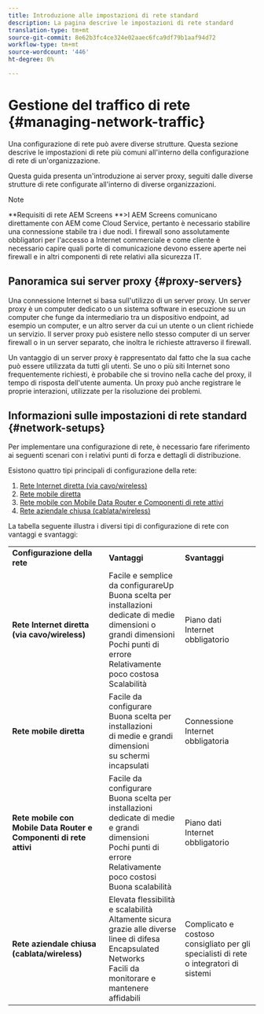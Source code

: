 ```yaml
---
title: Introduzione alle impostazioni di rete standard
description: La pagina descrive le impostazioni di rete standard
translation-type: tm+mt
source-git-commit: 8e62b3fc4ce324e02aaec6fca9df79b1aaf94d72
workflow-type: tm+mt
source-wordcount: '446'
ht-degree: 0%

---
```



# Gestione del traffico di rete {#managing-network-traffic}

Una configurazione di rete può avere diverse strutture. Questa sezione descrive le impostazioni di rete più comuni all&#39;interno della configurazione di rete di un&#39;organizzazione.

Questa guida presenta un&#39;introduzione ai server proxy, seguiti dalle diverse strutture di rete configurate all&#39;interno di diverse organizzazioni.

>[!NOTE]
>**Requisiti di rete AEM Screens **>I AEM Screens comunicano direttamente con AEM come Cloud Service, pertanto è necessario stabilire una connessione stabile tra i due nodi. I firewall sono assolutamente obbligatori per l&#39;accesso a Internet commerciale e come cliente è necessario capire quali porte di comunicazione devono essere aperte nei firewall e in altri componenti di rete relativi alla sicurezza IT.

## Panoramica sui server proxy {#proxy-servers}

Una connessione Internet si basa sull&#39;utilizzo di un server proxy. Un server proxy è un computer dedicato o un sistema software in esecuzione su un computer che funge da intermediario tra un dispositivo endpoint, ad esempio un computer, e un altro server da cui un utente o un client richiede un servizio. Il server proxy può esistere nello stesso computer di un server firewall o in un server separato, che inoltra le richieste attraverso il firewall.

Un vantaggio di un server proxy è rappresentato dal fatto che la sua cache può essere utilizzata da tutti gli utenti. Se uno o più siti Internet sono frequentemente richiesti, è probabile che si trovino nella cache del proxy, il tempo di risposta dell&#39;utente aumenta. Un proxy può anche registrare le proprie interazioni, utilizzate per la risoluzione dei problemi.

## Informazioni sulle impostazioni di rete standard {#network-setups}

Per implementare una configurazione di rete, è necessario fare riferimento ai seguenti scenari con i relativi punti di forza e dettagli di distribuzione.

Esistono quattro tipi principali di configurazione della rete:

1. [Rete Internet diretta (via cavo/wireless)](/help/using/direct-internet-network.md)
1. [Rete mobile diretta](/help/using/mobile-network.md)
1. [Rete mobile con Mobile Data Router e Componenti di rete attivi](/help/using/mobile-network-router.md)
1. [Rete aziendale chiusa (cablata/wireless)](/help/using/enclosed-corporate-network.md)

La tabella seguente illustra i diversi tipi di configurazione di rete con vantaggi e svantaggi:

<table>
 <tbody>
  <tr>
   <td><strong>Configurazione della rete</strong></td>
   <td><strong>Vantaggi</strong></td>
   <td><strong>Svantaggi</strong></td>
  </tr>
  <tr>
   <td><strong>Rete Internet diretta (via cavo/wireless)</strong></td>
   <td>Facile e semplice da configurareUp<br>Buona scelta per installazioni<br>dedicate di medie dimensioni o grandi dimensioni<br>Pochi punti di errore<br>Relativamente poco costosa<br>Scalabilità</td>
   <td>Piano dati Internet obbligatorio </td>
  </tr>
    <tr>
   <td><strong>Rete mobile diretta</strong></td>
   <td>Facile da configurare<br>Buona scelta per installazioni<br>di medie e grandi dimensioni<br>su schermi incapsulati
</td>
   <td>Connessione Internet obbligatoria</td>
  </tr>
    <tr>
<tr>
   <td><strong>Rete mobile con Mobile Data Router e Componenti di rete attivi</strong></td>
   <td>Facile da configurare<br>Buona scelta per installazioni<br>dedicate di medie e grandi dimensioni<br>Pochi punti di errore<br>Relativamente poco costosi<br>Buona scalabilità</br></td>
   <td>Piano dati Internet obbligatorio</td>
  </tr>
    <tr>

<td><strong>Rete aziendale chiusa (cablata/wireless)</strong></td>
   <td>Elevata flessibilità e scalabilità<br>Altamente sicura grazie alle diverse linee di difesa<br>Encapsulated Networks<br>Facili da monitorare e mantenere<br>affidabili</td>
   <td>Complicato e costoso<br>consigliato per gli specialisti di rete o integratori di sistemi</td>
  </tr>
  </tr>
 </tbody>
</table>


